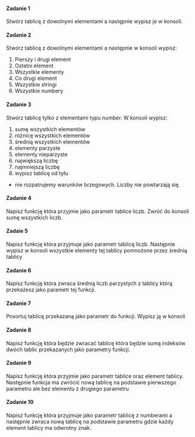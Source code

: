 #### Zadanie 1

Stwórz tablicę z dowolnymi elementami a następnie wypisz je w konsoli.

#### Zadanie 2

Stwórz tablicę z dowolnymi elementami a następnie w konsoli wypisz:

1. Pierszy i drugi element
2. Ostatni element
3. Wszystkie elementy
4. Co drugi element
5. Wszystkie stringi
6. Wszystkie numbery 

#### Zadanie 3

Stwórz tablicę tylko z elementami typu number. W konsoli wypisz:

1. sumę wszystkich elementów
2. różnicę wszystkich elementów
3. średnią wszystkich elementów
4. elementy parzyste
5. elementy nieparzyste
6. największą liczbę
7. najmniejszą liczbę
8. wypisz tablicę od tyłu

* nie rozpatrujemy warunków brzegowych. Liczby nie powtarzają się.

#### Zadanie 4

Napisz funkcję która przyjmie jako parametr tablice liczb. Zwróć do konsoli sumę wszystkich liczb.

#### Zadaie 5

Napisz funkcję która przyjmuje jako parametr tablicę liczb. Następnie wypisz w konsoli wszystkie elementy tej tablicy pomnożone przez średnią tablicy

#### Zadanie 6

Napisz funkcję która zwraca średnią liczb parzystych z tablicy którą przekażesz jako parametr tej funkcji.

#### Zadanie 7

Posortuj tablicę przekazaną jako parametr do funkcji. Wypisz ją w konsoli

#### Zadanie 8

Napisz funkcję która będzie zwracać tablicę która będzie sumą indeksów dwóch tablic przekazanych jako parametry funkcji.

#### Zadanie 9

Napisz funkcję która przyjmie jako parametr tablice oraz element tablicy. Następnie funkcja ma zwrócić nową tablicę na podstawie pierwszego parametru ale bez elementu z drugiego parametru

#### Zadanie 10

Napisz funkcję która przyjmuje jako parametr tablicę z numberami a następnie zwraca nową tablicę na podstawie parametru gdzie każdy element tablicy ma odwrotny znak.

